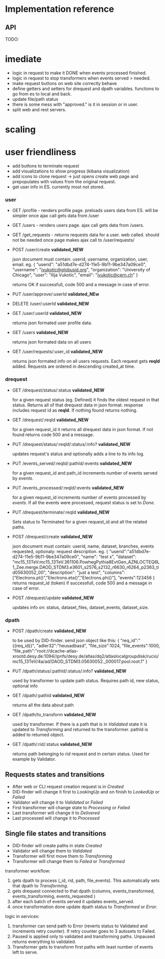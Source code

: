 # Implementation reference

## API

TODO: 

# imediate

* logic in request to make it DONE when events processed finished.
* logic in request to stop transformers when events served > needed.
* make request buttons on web site correctly behave 
* define getters and setters for drequest and dpath variables. functions to go from es to local and back. 
* update file/path status
* there is some mess with "approved." is it in session or in user.
* split web and rest servers.

# scaling

# user friendliness

* add buttons to terminate request
* add visualizations to show progress (kibana visualization)
* add icons to clone request -> just opens create web page and prepopulates with values from the original request.
* get user info in ES. currently most not stored.

### user

* GET /profile - renders profile page. preloads users data from ES. will be simpler once ajax call gets data from /user
* GET /users - renders users page. ajax call gets data from /users.

* GET /get_requests - returns requests data for a user. web called. should not be needed once page makes ajax call to /user/requests/

* POST /user/create __validated_NEW__

    json document must contain: userid, username, organization, user, email.
    eg.
    { 
        "userid": "a51dbd7e-d274-11e5-9b11-9be347a09ce0",
        "username": "ivukotic@globusid.org",
        "organization": "University of Chicago",
        "user": "Ilija Vukotic",
        "email": "ivukotic@cern.ch"
    }

    returns OK if successfull, code 500 and a message in case of error.

* PUT /user/approve/:userId __validated_NEw__

* DELETE /user/:userId __validated_NEW__

* GET /user/:userId  __validated_NEW__
        
    returns json formated user profile data.

* GET /users  __validated_NEW__

    returns json formated data on all users

* GET /user/requests/:user_id  __validated_NEW__
    
    returns json formated info on all users requests. Each request gets __reqId__ added. Requests are ordered in descending created_at time.

### drequest

* GET /drequest/status/:status __validated_NEW__

    for a given request status (eg. Defined) it finds the oldest request in that status. Returns all of that drequest data in json format. response includes request id as __reqId__. If nothing found returns nothing.

* GET /drequest/:reqId __validated_NEW__

    for a given request_id it returns all drequest data in json format. If not found returns code 500 and a message.  

* PUT /drequest/status/:reqId/:status/:info? __validated_NEW__

    updates request's status and optionally adds a line to its info log.

* PUT /events_served/:reqId/:pathId/:events __validated_NEW__

    for a given request_id and path_id increments number of events served by _events_.

* PUT /events_processed/:reqId/:events __validated_NEW__

    for a given request_id increments number of events processed by _events_. If all the events were processed, request status is set to _Done_.

* PUT /drequest/terminate/:reqId __validated_NEW__

    Sets status to Terminated for a given request_id and all the related paths.

* POST /drequest/create __validated_NEW__

    json document must contain: userid, name, dataset, branches, events requested, optionaly: request description.
    eg.
    {
        "userid":"a51dbd7e-d274-11e5-9b11-9be347a09ce0",
        "name": "test x",
        "dataset": "mc15_13TeV:mc15_13TeV.361106.PowhegPythia8EvtGen_AZNLOCTEQ6L1_Zee.merge.DAOD_STDM3.e3601_s2576_s2132_r6630_r6264_p2363_tid05630052_00",
        "description": "just a test",
        "columns":["Electrons.pt()","Electrons.eta()","Electrons.phi()"],
        "events":123456
    }
    returns request_id (token) if successfull, code 500 and a message in case of error.

* POST /drequest/update __validated_NEW__

    updates info on: status, dataset_files, dataset_events, dataset_size.

### dpath

* POST /dpath/create __validated_NEW__

    to be used by DID-finder. send json object like this:
    {
	"req_id":"{{req_id}}",
	"adler32":"heusadbasd",
	"file_size":1024,
	"file_events":1000,
	"file_path":"root://dcache-atlas-xrootd.desy.de:1094//pnfs/desy.de/atlas/dq2/atlaslocalgroupdisk/rucio/mc15_13TeV/4a/ad/DAOD_STDM3.05630052._000017.pool.root.1"
    }

* PUT /dpath/status/:pathId/:status/:info? __validated_NEW__

    used by transformer to update path status. Requires path id, new status, optional info

* GET /dpath/:pathId  __validated_NEW__

    returns all the data about path

* GET /dpath/to_transform __validated_NEW__

    used by transformer. If there is a path that is in _Validated_ state it is updated to _Transforming_ and returned to the transformer. pathId is added to returned object.

* GET /dpath/:rid/:status __validated_NEW__

    returns path belonging to _rid_ request and in certain status. Used for example by Validator.



## Requests states and transitions

* After web or CLI request creation request is in *Created*
* DID-finder will change it first to *LookingUp* and on finish to *LookedUp* or *Failed*
* Validator will change it to *Validated* or *Failed*
* First transformer will change state to *Processing* or *Failed*
* Last transformer will change it to *Delivered*
* Last processed will change it to *Processed*


## Single file states and transitions

* DID-finder will create paths in state *Created*
* Validator will change them to *Validated*
* Transformer will first move them to *Transforming*
* Transformer will change them to *Failed* or *Transformed*



transformer workflow:

1. gets dpath to process (_id, rid, path, file_events). This automatically sets that dpath to _Transforming_.
1. gets drequest connected to that dpath (columns, events_transformed, events_transforming, events_requested )
1. after each batch of events served it updates events_served.
1. once transformation done update dpath status to _Transformed_ or _Error_.

logic in servicex:
1. transformer can send path to Error (reverts status to Validated and increments retry counter). If retry counter goes to 3 autosets to Failed. 
1. Paused is applied only to validated and transforming paths. Unpaused returns everything to validated. 
1. Transformer gets to transform first paths with least number of events left to serve. 

